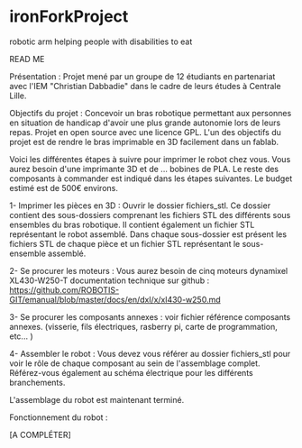 # ironForkProject
 robotic arm helping people with disabilities to eat


READ ME

Présentation : 
Projet mené par un groupe de 12 étudiants en partenariat avec l'IEM "Christian Dabbadie" dans le cadre de leurs études à Centrale Lille. 

Objectifs du projet : 
Concevoir un bras robotique permettant aux personnes en situation de handicap d'avoir une plus grande autonomie lors de leurs repas. 
Projet en open source avec une licence GPL. 
L'un des objectifs du projet est de rendre le bras imprimable en 3D facilement dans un fablab.

Voici les différentes étapes à suivre pour imprimer le robot chez vous. 
Vous aurez besoin d'une imprimante 3D et de ... bobines de PLA. Le reste des composants à commander est indiqué dans les étapes suivantes. Le budget estimé est de 500€ environs. 

1- Imprimer les pièces en 3D : 
Ouvrir le dossier fichiers_stl. Ce dossier contient des sous-dossiers comprenant les fichiers STL des différents sous ensembles du bras robotique. Il contient également un fichier STL représentant le robot assemblé. Dans chaque sous-dossier est présent les fichiers STL de chaque pièce et un fichier STL représentant le sous-ensemble assemblé. 


2- Se procurer les moteurs : 
Vous aurez besoin de cinq moteurs dynamixel XL430-W250-T
documentation technique sur github : https://github.com/ROBOTIS-GIT/emanual/blob/master/docs/en/dxl/x/xl430-w250.md


3- Se procurer les composants annexes : 
voir fichier référence composants annexes. (visserie, fils électriques, rasberry pi, carte de programmation, etc... )

4- Assembler le robot : 
Vous devez vous référer au dossier fichiers_stl pour voir le rôle de chaque composant au sein de l'assemblage complet. 
Référez-vous également au schéma électrique pour les différents branchements. 

L'assemblage du robot est maintenant terminé. 


Fonctionnement du robot : 

[A COMPLÉTER]



